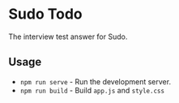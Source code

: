 Sudo Todo
===

The interview test answer for Sudo.

## Usage

* `npm run serve` - Run the development server.
* `npm run build` - Build `app.js` and `style.css`
